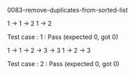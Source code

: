 
0083-remove-duplicates-from-sorted-list

1 -> 1 -> 2
1 -> 2

Test case : 1 : Pass
 (expected 0, got 0)


1 -> 1 -> 2 -> 3 -> 3
1 -> 2 -> 3

Test case : 2 : Pass
 (expected 0, got 0)



